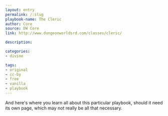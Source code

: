 ```yaml
---
layout: entry
permalink: /:slug
playbook-name: The Cleric
author: Core
source: DW Core
link: http://www.dungeonworldsrd.com/classes/cleric/

description:

categories:
- divine

tags:
- original
- cc-by
- free
- vanilla
- playbook
---
```


And here's where you learn all about this particular playbook, should it need its own page, which may not really be all that necessary.
